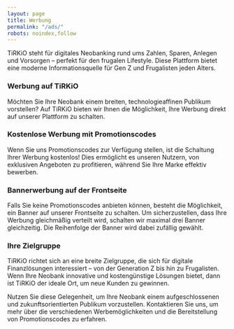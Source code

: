```yaml
---
layout: page
title: Werbung
permalink: "/ads/"
robots: noindex,follow
---
```


TiRKiO steht für digitales Neobanking rund ums Zahlen, Sparen, Anlegen und Vorsorgen – perfekt für den frugalen Lifestyle. Diese Plattform bietet eine moderne Informationsquelle für Gen Z und Frugalisten jeden Alters.

### Werbung auf TiRKiO
Möchten Sie Ihre Neobank einem breiten, technologieaffinen Publikum vorstellen? Auf TiRKiO bieten wir Ihnen die Möglichkeit, Ihre Werbung direkt auf unserer Plattform zu schalten.

### Kostenlose Werbung mit Promotionscodes
Wenn Sie uns Promotionscodes zur Verfügung stellen, ist die Schaltung Ihrer Werbung kostenlos! Dies ermöglicht es unseren Nutzern, von exklusiven Angeboten zu profitieren, während Sie Ihre Marke effektiv bewerben.

### Bannerwerbung auf der Frontseite
Falls Sie keine Promotionscodes anbieten können, besteht die Möglichkeit, ein Banner auf unserer Frontseite zu schalten. Um sicherzustellen, dass Ihre Werbung gleichmäßig verteilt wird, schalten wir maximal drei Banner gleichzeitig. Die Reihenfolge der Banner wird dabei zufällig gewählt.

### Ihre Zielgruppe
TiRKiO richtet sich an eine breite Zielgruppe, die sich für digitale Finanzlösungen interessiert – von der Generation Z bis hin zu Frugalisten. Wenn Ihre Neobank innovative und kostengünstige Lösungen bietet, dann ist TiRKiO der ideale Ort, um neue Kunden zu gewinnen.

Nutzen Sie diese Gelegenheit, um Ihre Neobank einem aufgeschlossenen und zukunftsorientierten Publikum vorzustellen. Kontaktieren Sie uns, um mehr über die verschiedenen Werbemöglichkeiten und die Bereitstellung von Promotionscodes zu erfahren.
